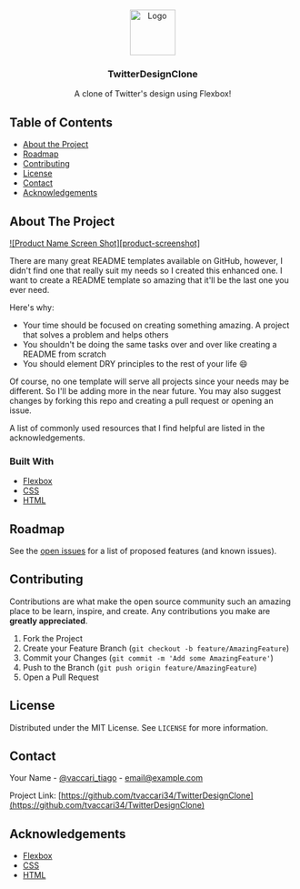<!-- PROJECT LOGO -->
<br />
<p align="center">
  <a href="https://github.com/tvaccari34/TwitterDesignClone">
    <img src="images/logo.png" alt="Logo" width="80" height="80">
  </a>

  <h3 align="center">TwitterDesignClone</h3>

  <p align="center">
    A clone of Twitter's design using Flexbox!
    <br />
  </p>
</p>



<!-- TABLE OF CONTENTS -->
## Table of Contents

* [About the Project](#about-the-project)
* [Roadmap](#roadmap)
* [Contributing](#contributing)
* [License](#license)
* [Contact](#contact)
* [Acknowledgements](#acknowledgements)



<!-- ABOUT THE PROJECT -->
## About The Project

[![Product Name Screen Shot][product-screenshot]](https://github.com/tvaccari34/TwitterDesignClone/blob/master/images/screencapture-127-0-0-1-5500-2020-08-01-22_45_15.png)

There are many great README templates available on GitHub, however, I didn't find one that really suit my needs so I created this enhanced one. I want to create a README template so amazing that it'll be the last one you ever need.

Here's why:
* Your time should be focused on creating something amazing. A project that solves a problem and helps others
* You shouldn't be doing the same tasks over and over like creating a README from scratch
* You should element DRY principles to the rest of your life :smile:

Of course, no one template will serve all projects since your needs may be different. So I'll be adding more in the near future. You may also suggest changes by forking this repo and creating a pull request or opening an issue.

A list of commonly used resources that I find helpful are listed in the acknowledgements.

### Built With
* [Flexbox](https://developer.mozilla.org/en-US/docs/Learn/CSS/CSS_layout/Flexbox)
* [CSS](https://www.w3.org/Style/CSS/Overview.en.html)
* [HTML](https://developer.mozilla.org/en-US/docs/Web/HTML)


<!-- ROADMAP -->
## Roadmap

See the [open issues](https://github.com/tvaccari34/TwitterDesignClone/issues) for a list of proposed features (and known issues).

<!-- CONTRIBUTING -->
## Contributing

Contributions are what make the open source community such an amazing place to be learn, inspire, and create. Any contributions you make are **greatly appreciated**.

1. Fork the Project
2. Create your Feature Branch (`git checkout -b feature/AmazingFeature`)
3. Commit your Changes (`git commit -m 'Add some AmazingFeature'`)
4. Push to the Branch (`git push origin feature/AmazingFeature`)
5. Open a Pull Request



<!-- LICENSE -->
## License

Distributed under the MIT License. See `LICENSE` for more information.



<!-- CONTACT -->
## Contact

Your Name - [@vaccari_tiago](https://twitter.com/vaccari_tiago) - email@example.com

Project Link: [https://github.com/tvaccari34/TwitterDesignClone](https://github.com/tvaccari34/TwitterDesignClone)



<!-- ACKNOWLEDGEMENTS -->
## Acknowledgements
* [Flexbox](https://developer.mozilla.org/en-US/docs/Learn/CSS/CSS_layout/Flexbox)
* [CSS](https://www.w3.org/Style/CSS/Overview.en.html)
* [HTML](https://developer.mozilla.org/en-US/docs/Web/HTML)



